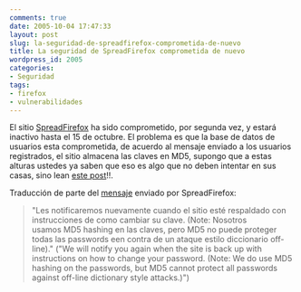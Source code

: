 ```yaml
---
comments: true
date: 2005-10-04 17:47:33
layout: post
slug: la-seguridad-de-spreadfirefox-comprometida-de-nuevo
title: La seguridad de SpreadFirefox comprometida de nuevo
wordpress_id: 2005
categories:
- Seguridad
tags:
- firefox
- vulnerabilidades
---
```


El sitio [SpreadFirefox](http://web.archive.org/web/20090426080911/http://www.spreadfirefox.com/) ha sido comprometido, por segunda vez, y estará inactivo hasta el 15 de octubre.
El problema es que la base de datos de usuarios esta comprometida, de acuerdo al mensaje enviado a los usuarios registrados, el sitio almacena las claves en MD5, supongo que a estas alturas ustedes ya saben que eso es algo que no deben intentar en sus casas, sino lean [este post](http://web.archive.org/web/20090426080911/http://www.lnds.net/archives/2005/09/me_leeran_en_re.html)!!.

Traducción de parte del [mensaje](http://web.archive.org/web/20090426080911/http://www.darksideprogramming.org/archives/2005/10/spreadfirefox_p.html) enviado por SpreadFirefox:


> "Les notificaremos nuevamente cuando el sitio esté respaldado con instrucciones de como cambiar su clave. (Note: Nosotros usamos MD5 hashing en las claves, pero MD5 no puede proteger todas las passwords een contra de un ataque estilo diccionario off-line)." ("We will notify you again when the site is back up with instructions on how to change your password. (Note: We do use MD5
hashing on the passwords, but MD5 cannot protect all passwords against
off-line dictionary style attacks.)")



